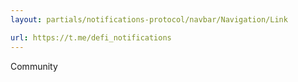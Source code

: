```yaml
---
layout: partials/notifications-protocol/navbar/Navigation/Link

url: https://t.me/defi_notifications
---
```


Community
